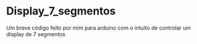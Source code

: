 # Display_7_segmentos
Um breve código feito por mim para arduino com o intuito de controlar um display de 7 segmentos
